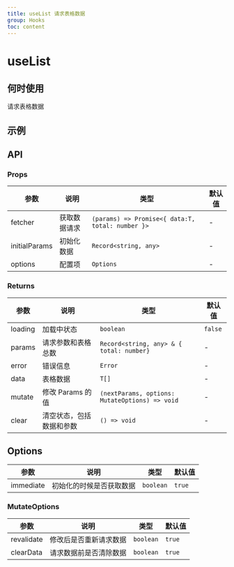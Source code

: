 ```yaml
---
title: useList 请求表格数据
group: Hooks
toc: content
---
```


# useList

## 何时使用

请求表格数据

## 示例

<code src="./demos/basic.tsx" title="基础使用"></code>
<code src="./demos/sort.tsx" title="筛选和过滤"></code>
<code src="./demos/options.tsx" title="相关配置" description="设置 immediate 值防止初始化的时候进行请求"></code>
<code src="./demos/mutate.tsx" title="相关配置" description="用 undefined 覆盖 prevPrams 时，需采用 functional 的写法 "></code>
<code src="./demos/mutateOptions" title="mutate相关配置" description="revalidate 修改后请求数据，clearData 请求前清除数据"></code>
<code src="./demos/query" title="搜索" description="支持修改后重置搜索"></code>

## API

### Props

| 参数          | 说明         | 类型                                             | 默认值 |
| ------------- | ------------ | ------------------------------------------------ | ------ |
| fetcher       | 获取数据请求 | `(params) => Promise<{ data:T, total: number }>` | -      |
| initialParams | 初始化数据   | `Record<string, any>`                            | -      |
| options       | 配置项       | `Options`                                        | -      |

### Returns

| 参数    | 说明                     | 类型                                           | 默认值  |
| ------- | ------------------------ | ---------------------------------------------- | ------- |
| loading | 加载中状态               | `boolean`                                      | `false` |
| params  | 请求参数和表格总数       | `Record<string, any> & { total: number}`       | -       |
| error   | 错误信息                 | `Error`                                        | -       |
| data    | 表格数据                 | `T[]`                                          | -       |
| mutate  | 修改 Params 的值         | `(nextParams, options: MutateOptions) => void` | -       |
| clear   | 清空状态，包括数据和参数 | `() => void`                                   | -       |

## Options

| 参数      | 说明                     | 类型      | 默认值 |
| --------- | ------------------------ | --------- | ------ |
| immediate | 初始化的时候是否获取数据 | `boolean` | `true` |

### MutateOptions

| 参数       | 说明                   | 类型      | 默认值 |
| ---------- | ---------------------- | --------- | ------ |
| revalidate | 修改后是否重新请求数据 | `boolean` | `true` |
| clearData  | 请求数据前是否清除数据 | `boolean` | `true` |
